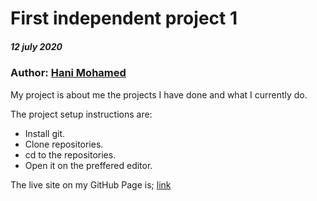 # First independent project 1
 ##### 12 july 2020

 ### Author: [Hani Mohamed](https://github.com/Hani-M?tab=repositories)
 My project is about me the projects I have done and what I currently do.

The project setup instructions are:
 * Install git. 
 * Clone repositories.
 * cd to the repositories.
 * Open it on the preffered editor.
 
The live site on my GitHub Page is; [link](https://hani-m.github.io/portfolio-/)